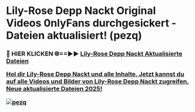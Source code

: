 # Lily-Rose Depp Nackt Original Videos 0nlyFans durchgesickert - Dateien aktualisiert! (pezq)

<h3>🔴 HIER KLICKEN 🌐==►► <a href="https://tinyurl.com/h6vf6nb8" rel="nofollow">Lily-Rose Depp Nackt Aktualisierte Dateien

Hol dir Lily-Rose Depp Nackt und alle Inhalte. Jetzt kannst du auf alle Videos und Bilder von Lily-Rose Depp Nackt zugreifen. Neue aktualisierte Dateien 2025!

[![pezq](https://i.imgur.com/sD4kR3V.gif)](https://tinyurl.com/h6vf6nb8)
